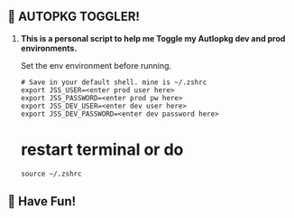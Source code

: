 
## 🚀 AUTOPKG TOGGLER!

1.  **This is a personal script to help me Toggle my Autlopkg dev and prod environments.**

    Set the env environment before running.

    ```
    # Save in your default shell. mine is ~/.zshrc
    export JSS_USER=<enter prod user here>
    export JSS_PASSWORD=<enter prod pw here>
    export JSS_DEV_USER=<enter dev user here>
    export JSS_DEV_PASSWORD=<enter dev password here>
    ```
    # restart terminal or do
    ```
    source ~/.zshrc
    ```

## 🚀 Have Fun!


